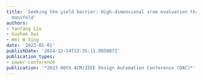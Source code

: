 ```yaml
---
title: 'Seeking the yield barrier: High-dimensional sram evaluation through optimal
  manifold'
authors:
- Yanfang Liu
- Guohao Dai
- Wei W Xing
date: '2023-01-01'
publishDate: '2024-12-14T13:35:11.085087Z'
publication_types:
- paper-conference
publication: '*2023 60th ACM/IEEE Design Automation Conference (DAC)*'
---
```

